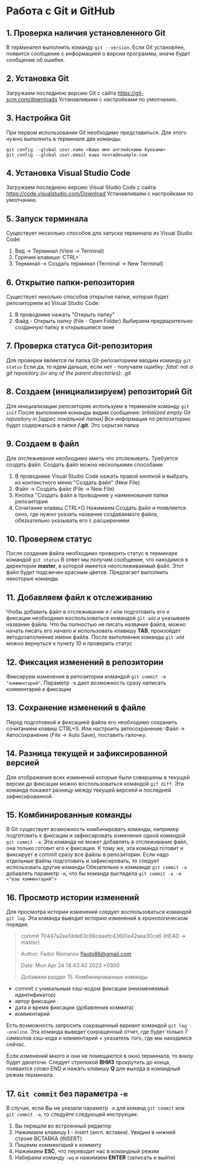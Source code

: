 # Работа с Git и GitHub

## 1. Проверка наличия установленного Git
В терминател выполнить команду `git --version`. Если Git установлен, появится сообщение с информацией о версии программы, иначе будет сообщение об ошибке.

## 2. Установка Git
Загружаем последнюю версию Git с сайта https://git-scm.com/downloads
Устанавливаем с настройками по умолчанию.

## 3. Настройка Git
При первом использовании Git необходимо представиться. Для этого нужно выполнить в терминале две команды:
```
git config --global user.name «Ваше имя английскими буквами»
git config --global user.email ваша почта@example.com
```

## 4. Установка Visual Studio Code
Загружаем последнюю версию Visual Studio Code с сайта https://code.visualstudio.com/Download
Устанавливаем с настройками по умолчанию.

## 5. Запуск терминала
Существует несколько способов для запуска терминала из Visual Studio Code:
1. Вид -> Терминал (View -> Terminal)
2. Горячие клавиши: CTRL+`
3. Терминал -> Создать терминал (Terminal -> New Terminal)

## 6. Открытие папки-репозитория
Существует неколько способов открытия папки, которая будет репозиторием из Visual Studio Code:
1. В проводнике нажать "Открыть папку"
2. Файд - Открыть папку (File - Open Folder)
Выбираем предварительно созданную папку в открывшемся окне

## 7. Проверка статуса Git-репозитория
Для проверки является ли папка Git-репозиторием вводим команду `git status`
Если да, то идем дальше, если нет - получаем ошибку: *fatal: not a git repository (or any of the parent directories): .git*

## 8. Создаем (инициализируем) репозиторий Git
Для инициализации репозитория используем в терминале команду `git init`
После выполнения команды видим сообщение: *Initialized empty Git repository in [адрес локальной папки]*
Вся информация по репозиторию будет содержаться в папке **/.git**. Это скрытая папка

## 9. Создаем в файл
Для отслеживания необходимо иметь что отслеживать. Требуется создать файл.
Создать файл можно несколькими способами:
1. В проводнике Visual Studio Code нажать правой кнопкой и выбрать из контекстного меню "Создать файл" (New File)
2. Файл -> Создать файл (File -> New File)
3. Кнопка "Создать файл в проводнике у наименования папки репозитория
4. Сочитание клавиш CTRL+O
Нажимаем Создать файл и появляется окно, где нужно указать название создаваемого файла, обязхательно указывать его с расширением.

## 10. Проверяем статус
После создания файла необходимо проверить статус в терминаре командой `git status`
В ответ мы получим сообщение, что находимся в директории **master**, в которой имеется неотслеживаемый файл. Этот файл будет подсвечен красным цветов.
Предлагает выполнить некоторые команды

## 11. Добавляем файл к отслеживанию
Чтобы добавить файл в отслеживание и / или подготовить его к фиксации необходимо воспользоваться командой `git add` и указываем название файла.
Что бы полностью не писать название файла, можно начать писать его начало и использовать клавишу **TAB**, произойдет автодозаполнение имени файла.
После выполнения команды `git add` можно вернуться к пункту 10 и проверить статус

## 12. Фиксация изменений в репозитории
Фиксируем изменения в репозитории командой `git commit -m "комментарий"`.
Параметр `-m` дает возможность сразу написать комментарий к фиксации

## 13. Сохранение изменений в файле
Перед подготовкой и фиксацией файла его необходимо сохранить сочитанием клавиш CTRL+S.
Или настроить автосохранение: Файл -> Автосохранение (File -> Auto Save), поставить галочку.

## 14. Разница текущей и зафиксированной версией
Для отображения всех изменений которые были совершены в текущей версии до фиксации можно воспользоваться командой `gif diff`. Эта команда покажет разницу между текущей версией и последней зафиксированной.

## 15. Комбинированные команды
В Git существует возможность комбинировать команды, например подготовить к фиксации и зафиксировать изменения одной командой `git commit -a`.
Эта команда не может добавлять в отслеживание файл, она только готовит его к фиксации. К тому же, эта команда готовит и фиксирует в commit сразу все файлы в репозитории. Если надо отдельные файлы подготовить и зафиксировать, то следует использовать другие команды
Обязательно к комманде `git commit -a` добавлять параметр `-m`, что бы команда выглядела `git commit -a -m <"ваш комментарий">`

## 16. Просмотр истории изменений
Для просмотра истории изменений следует воспользоваться командой `git log`.
Эта команда выводит историю изменений в хронологическом порядке.

> commit 70447a2ee1dde63c66ceaefc43601e42aea30ce6 (HEAD -> master)
>
> Author: Fedor Romanov <flauto86@gmail.com>
>
> Date:   Mon Apr 24 14:43:43 2023 +0300
>
>    Добавили раздел 15. Комбинированные команды


* commit с уникальным хэш-кодом фиксации (неизменяемый идентификатор)
* автор фиксации
* дата и время фиксации (добавления коммита)
* комментарий

Есть возможность запросить сокращенный вариант командой `git log --oneline`. Эта команда выведет сокращенный отчет, где будет только 7 символов хэш-кода и комментарий + указатель того, где мы находимся сейчас.

Если изменений много и они не помещаются в окно терминала, то внизу будет двоеточи. Следует стрелокой **ВНИЗ** прокрутить до конца, появаится слово *END* и нажать клавишу **Q** для выхода в командный режим терминала.

## 17. `Git commit` без параметра `-m`
В случае, если Вы не указали параметр `-m` для команд `git commit` или `git commit -a`, то следуйте следующей инструкции:
1. Вы перешли во встроенный редактор
2. Нажимаем клавишу **I** - insert (англ. вставка). Увидим в нижней строке ВСТАВКА (INSERT)
3. Пишемм комментарий к коммиту
4. Нажимаем **ESC**, что переводит нас в командный режим
5. Набираем команду `:wq` и нажимаем **ENTER** (записать и выйти)

